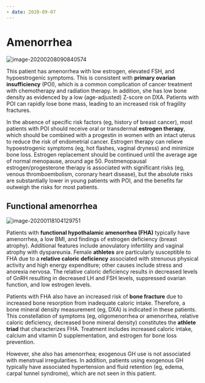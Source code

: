 ```yaml
---
- date: 2020-09-07
---
```


# Amenorrhea

<!-- primary ovarian insufficiency sx, cause management -->

![image-20200208090840574](https://photos.thisispiggy.com/file/wikiFiles/image-20200208090840574.png)

This patient has amenorrhea with low estrogen, elevated FSH, and hypoestrogenic symptoms. This is consistent with **primary ovarian insufficiency** (POI), which is a common complication of cancer treatment with chemotherapy and radiation therapy. In addition, she has low bone density as evidenced by a low (age-adjusted) Z-score on DXA. Patients with POI can rapidly lose bone mass, leading to an increased risk of fragility fractures.

In the absence of specific risk factors (eg, history of breast cancer), most patients with POI should receive oral or transdermal **estrogen therapy**, which should be combined with a progestin in women with an intact uterus to reduce the risk of endometrial cancer. Estrogen therapy can relieve hypoestrogenic symptoms (eg, hot flashes, vaginal dryness) and minimize bone loss. Estrogen replacement should be continued until the average age of normal menopause, around age 50. Postmenopausal estrogen/progesterone therapy is associated with significant risks (eg, venous thromboembolism, coronary heart disease), but the absolute risks are substantially lower in young patients with POI, and the benefits far outweigh the risks for most patients.

## Functional amenorrhea

<!-- functional hypothalamic amenorrhea sx, hormone, complications -->

![image-20200118104129751](https://photos.thisispiggy.com/file/wikiFiles/image-20200118104129751.png)

Patients with **functional hypothalamic amenorrhea (FHA)** typically have amenorrhea, a low BMI, and findings of estrogen deficiency (breast atrophy). Additional features include anovulatory infertility and vaginal atrophy with dyspareunia. Female **athletes** are particularly susceptible to FHA due to a **relative caloric deficiency** associated with strenuous physical activity and high energy expenditure; other causes include stress and anorexia nervosa. The relative caloric deficiency results in decreased levels of GnRH resulting in decreased LH and FSH levels, suppressed ovarian function, and low estrogen levels.

Patients with FHA also have an increased risk of **bone fracture** due to increased bone resorption from inadequate caloric intake. Therefore, a bone mineral density measurement (eg, DXA) is indicated in these patients. This constellation of symptoms (eg, oligomenorrhea or amenorrhea, relative caloric deficiency, decreased bone mineral density) constitutes the **athlete triad** that characterizes FHA. Treatment includes increased caloric intake, calcium and vitamin D supplementation, and estrogen for bone loss prevention.

However, she also has amenorrhea; exogenous GH use is not associated with menstrual irregularities. In addition, patients using exogenous GH typically have associated hypertension and fluid retention (eg, edema, carpal tunnel syndrome), which are not seen in this patient.
